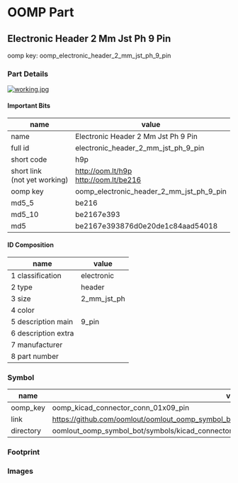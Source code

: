 # OOMP Part  
## Electronic Header 2 Mm Jst Ph 9 Pin  
  
oomp key: oomp_electronic_header_2_mm_jst_ph_9_pin  
  
### Part Details  
  
[![working.jpg](working_600.jpg)](working.jpg)  
  
#### Important Bits  
| name | value | 
| --- | --- | 
| name | Electronic Header 2 Mm Jst Ph 9 Pin | 
| full id | electronic_header_2_mm_jst_ph_9_pin | 
| short code | h9p | 
| short link<br>(not yet working) | http://oom.lt/h9p<br>http://oom.lt/be216 | 
| oomp key | oomp_electronic_header_2_mm_jst_ph_9_pin | 
| md5_5 | be216 | 
| md5_10 | be2167e393 | 
| md5 | be2167e393876d0e20de1c84aad54018 | 
#### ID Composition  
| name | value | 
| --- | --- | 
| 1 classification | electronic | 
| 2 type | header | 
| 3 size | 2_mm_jst_ph | 
| 4 color |  | 
| 5 description main | 9_pin | 
| 6 description extra |  | 
| 7 manufacturer |  | 
| 8 part number |  | 
### Symbol  
| name | value | 
| --- | --- | 
| oomp_key | oomp_kicad_connector_conn_01x09_pin | 
| link | https://github.com/oomlout/oomlout_oomp_symbol_bot/tree/main/symbols/kicad_connector_conn_01x09_pin | 
| directory | oomlout_oomp_symbol_bot/symbols/kicad_connector_conn_01x09_pin//working/working.kicad_sym | 
### Footprint  
### Images  
